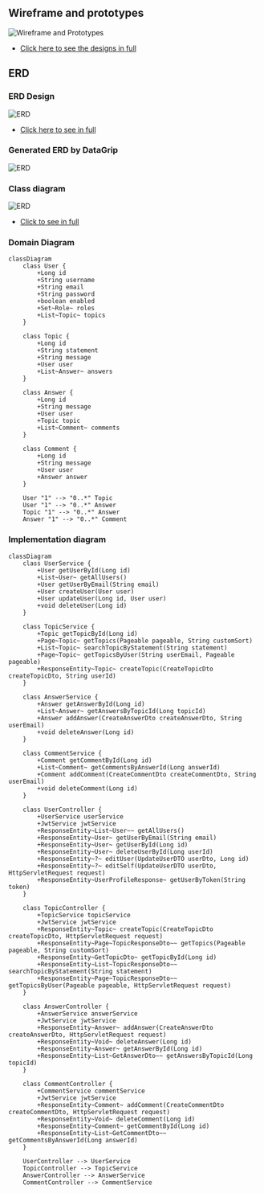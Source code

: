 ## Wireframe and prototypes

![Wireframe and Prototypes](./documentation/wireframe-prototype-overview.png)
-  [Click here to see the designs in full](https://miro.com/app/board/uXjVLdw4xoY=/)

## ERD
### ERD Design

![ERD](./documentation/erd-design.png)
- [Click here to see in full](https://lucid.app/lucidchart/7d9b915d-70ea-4a6f-9597-307f37fe7174/edit?invitationId=inv_88ebd740-1a4a-4159-81ee-54d334bbf2ab&page=0_0#)

### Generated ERD by DataGrip

![ERD](./documentation/erd.png)

### Class diagram

![ERD](./documentation/class-diagram.png)
- [Click to see in full](https://lucid.app/lucidchart/764afbe1-f78a-47ee-b405-f28b40ccee59/edit?invitationId=inv_65a81139-14b6-42e8-9eb3-b5fd41304a68&page=0_0#)

### Domain Diagram
```mermaid
classDiagram
    class User {
        +Long id
        +String username
        +String email
        +String password
        +boolean enabled
        +Set~Role~ roles
        +List~Topic~ topics
    }

    class Topic {
        +Long id
        +String statement
        +String message
        +User user
        +List~Answer~ answers
    }

    class Answer {
        +Long id
        +String message
        +User user
        +Topic topic
        +List~Comment~ comments
    }

    class Comment {
        +Long id
        +String message
        +User user
        +Answer answer
    }

    User "1" --> "0..*" Topic
    User "1" --> "0..*" Answer
    Topic "1" --> "0..*" Answer
    Answer "1" --> "0..*" Comment
   ```


### Implementation diagram
```mermaid
classDiagram
    class UserService {
        +User getUserById(Long id)
        +List~User~ getAllUsers()
        +User getUserByEmail(String email)
        +User createUser(User user)
        +User updateUser(Long id, User user)
        +void deleteUser(Long id)
    }

    class TopicService {
        +Topic getTopicById(Long id)
        +Page~Topic~ getTopics(Pageable pageable, String customSort)
        +List~Topic~ searchTopicByStatement(String statement)
        +Page~Topic~ getTopicsByUser(String userEmail, Pageable pageable)
        +ResponseEntity~Topic~ createTopic(CreateTopicDto createTopicDto, String userId)
    }

    class AnswerService {
        +Answer getAnswerById(Long id)
        +List~Answer~ getAnswersByTopicId(Long topicId)
        +Answer addAnswer(CreateAnswerDto createAnswerDto, String userEmail)
        +void deleteAnswer(Long id)
    }

    class CommentService {
        +Comment getCommentById(Long id)
        +List~Comment~ getCommentsByAnswerId(Long answerId)
        +Comment addComment(CreateCommentDto createCommentDto, String userEmail)
        +void deleteComment(Long id)
    }

    class UserController {
        +UserService userService
        +JwtService jwtService
        +ResponseEntity~List~User~~ getAllUsers()
        +ResponseEntity~User~ getUserByEmail(String email)
        +ResponseEntity~User~ getUserById(Long id)
        +ResponseEntity~User~ deleteUserById(Long userId)
        +ResponseEntity~?~ editUser(UpdateUserDTO userDto, Long id)
        +ResponseEntity~?~ editSelf(UpdateUserDTO userDto, HttpServletRequest request)
        +ResponseEntity~UserProfileResponse~ getUserByToken(String token)
    }

    class TopicController {
        +TopicService topicService
        +JwtService jwtService
        +ResponseEntity~Topic~ createTopic(CreateTopicDto createTopicDto, HttpServletRequest request)
        +ResponseEntity~Page~TopicResponseDto~~ getTopics(Pageable pageable, String customSort)
        +ResponseEntity~GetTopicDto~ getTopicById(Long id)
        +ResponseEntity~List~TopicResponseDto~~ searchTopicByStatement(String statement)
        +ResponseEntity~Page~TopicResponseDto~~ getTopicsByUser(Pageable pageable, HttpServletRequest request)
    }

    class AnswerController {
        +AnswerService answerService
        +JwtService jwtService
        +ResponseEntity~Answer~ addAnswer(CreateAnswerDto createAnswerDto, HttpServletRequest request)
        +ResponseEntity~Void~ deleteAnswer(Long id)
        +ResponseEntity~Answer~ getAnswerById(Long id)
        +ResponseEntity~List~GetAnswerDto~~ getAnswersByTopicId(Long topicId)
    }

    class CommentController {
        +CommentService commentService
        +JwtService jwtService
        +ResponseEntity~Comment~ addComment(CreateCommentDto createCommentDto, HttpServletRequest request)
        +ResponseEntity~Void~ deleteComment(Long id)
        +ResponseEntity~Comment~ getCommentById(Long id)
        +ResponseEntity~List~GetCommentDto~~ getCommentsByAnswerId(Long answerId)
    }

    UserController --> UserService
    TopicController --> TopicService
    AnswerController --> AnswerService
    CommentController --> CommentService
```